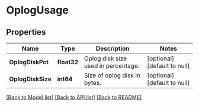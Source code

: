 # OplogUsage

## Properties
Name | Type | Description | Notes
------------ | ------------- | ------------- | -------------
**OplogDiskPct** | **float32** | Oplog disk size used in percentage. | [optional] [default to null]
**OplogDiskSize** | **int64** | Size of oplog disk in bytes. | [optional] [default to null]

[[Back to Model list]](../README.md#documentation-for-models) [[Back to API list]](../README.md#documentation-for-api-endpoints) [[Back to README]](../README.md)
